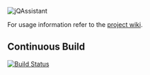 ![jQAssistant](https://github.com/buschmais/jqassistant/wiki/images/logo_jqa-small.png "jQAssistant")

For usage information refer to the [project wiki](https://github.com/buschmais/jqassistant/wiki).

## Continuous Build

[![Build Status](https://travis-ci.org/buschmais/jqassistant.svg?branch=master)](https://travis-ci.org/buschmais/jqassistant)
